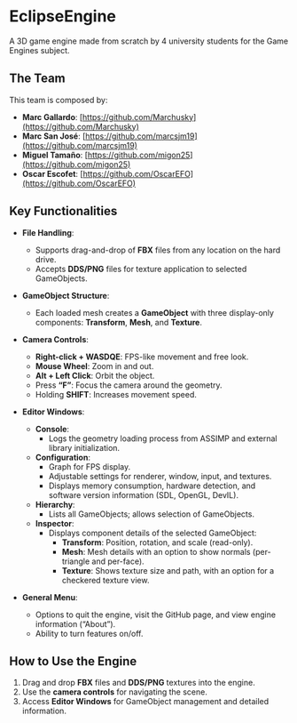# EclipseEngine
A 3D game engine made from scratch by 4 university students for the Game Engines subject.

## The Team
This team is composed by:
- **Marc Gallardo**: [https://github.com/Marchusky](https://github.com/Marchusky)
- **Marc San José**: [https://github.com/marcsjm19](https://github.com/marcsjm19)
- **Miguel Tamaño**: [https://github.com/migon25](https://github.com/migon25)
- **Oscar Escofet**: [https://github.com/OscarEFO](https://github.com/OscarEFO)

## Key Functionalities
- **File Handling**:
  - Supports drag-and-drop of **FBX** files from any location on the hard drive.
  - Accepts **DDS/PNG** files for texture application to selected GameObjects.

- **GameObject Structure**:
  - Each loaded mesh creates a **GameObject** with three display-only components: **Transform**, **Mesh**, and **Texture**.

- **Camera Controls**:
  - **Right-click + WASDQE**: FPS-like movement and free look.
  - **Mouse Wheel**: Zoom in and out.
  - **Alt + Left Click**: Orbit the object.
  - Press **“F”**: Focus the camera around the geometry.
  - Holding **SHIFT**: Increases movement speed.

- **Editor Windows**:
  - **Console**:
    - Logs the geometry loading process from ASSIMP and external library initialization.
  - **Configuration**:
    - Graph for FPS display.
    - Adjustable settings for renderer, window, input, and textures.
    - Displays memory consumption, hardware detection, and software version information (SDL, OpenGL, DevIL).
  - **Hierarchy**:
    - Lists all GameObjects; allows selection of GameObjects.
  - **Inspector**:
    - Displays component details of the selected GameObject:
      - **Transform**: Position, rotation, and scale (read-only).
      - **Mesh**: Mesh details with an option to show normals (per-triangle and per-face).
      - **Texture**: Shows texture size and path, with an option for a checkered texture view.

- **General Menu**:
  - Options to quit the engine, visit the GitHub page, and view engine information (“About”).
  - Ability to turn features on/off.

## How to Use the Engine
1. Drag and drop **FBX** files and **DDS/PNG** textures into the engine.
2. Use the **camera controls** for navigating the scene.
3. Access **Editor Windows** for GameObject management and detailed information.
